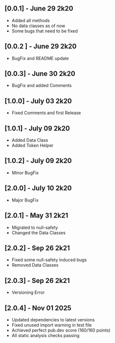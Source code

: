 ## [0.0.1] - June 29 2k20
* Added all methods
* No data classes as of now 
* Some bugs that need to be fixed

## [0.0.2 ] - June 29 2k20
* BugFix and README update

## [0.0.3] - June 30 2k20
* BugFix and added Comments

## [1.0.0] - July 03 2k20
* Fixed Comments and first Release

## [1.0.1] - July 09 2k20
* Added Data Class
* Added Token Helper

## [1.0.2] - July 09 2k20
* Minor BugFix

## [2.0.0] - July 10 2k20
* Major BugFix

## [2.0.1] - May 31 2k21
* Migrated to null-safety
* Changed the Data Classes

## [2.0.2] - Sep 26 2k21
* Fixed some null-safety induced bugs
* Removed Data Classes

## [2.0.3] - Sep 26 2k21
* Versioning Error

## [2.0.4] - Nov 01 2025
* Updated dependencies to latest versions
* Fixed unused import warning in test file
* Achieved perfect pub.dev score (160/160 points)
* All static analysis checks passing
